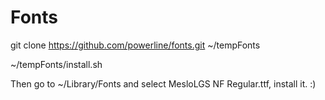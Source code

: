# Fonts

git clone https://github.com/powerline/fonts.git ~/tempFonts

~/tempFonts/install.sh

Then go to ~/Library/Fonts and select MesloLGS NF Regular.ttf, install it. :)
